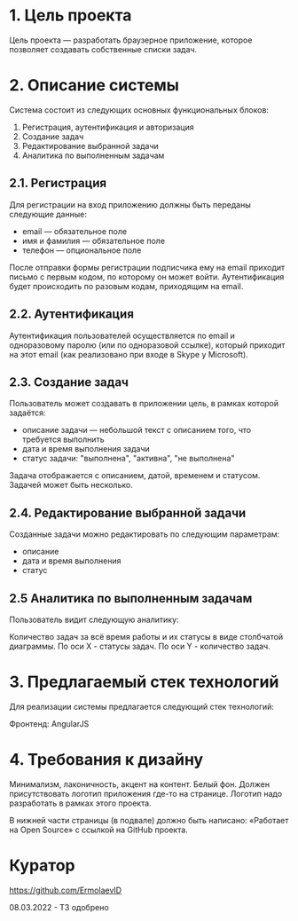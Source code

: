 # 1. Цель проекта
Цель проекта — разработать браузерное приложение, которое позволяет создавать собственные списки задач. 

# 2. Описание системы
Система состоит из следующих основных функциональных блоков:

1. Регистрация, аутентификация и авторизация
2. Создание задач
3. Редактирование выбранной задачи
4. Аналитика по выполненным задачам

## 2.1. Регистрация
Для регистрации на вход приложению должны быть переданы следующие данные:

- email — обязательное поле
- имя и фамилия — обязательное поле
- телефон — опциональное поле

После отправки формы регистрации подписчика ему на email приходит письмо с первым кодом, по которому он может войти. Аутентификация будет происходить по разовым кодам, приходящим на email.

## 2.2. Аутентификация
Аутентификация пользователей осуществляется по email и одноразовому паролю (или по одноразовой ссылке), который приходит на этот email (как реализовано при входе в Skype у Microsoft).

## 2.3. Создание задач
Пользователь может создавать в приложении цель, в рамках которой задаётся:
- описание задачи — небольшой текст с описанием того, что требуется выполнить  
- дата и время выполнения задачи
- статус задачи: "выполнена", "активна", "не выполнена"

Задача отображается с описанием, датой, временем и статусом. Задачей может быть несколько.  

## 2.4. Редактирование выбранной задачи
Созданные задачи можно редактировать по следующим параметрам:
- описание
- дата и время выполнения
- статус

## 2.5 Аналитика по выполненным задачам
Пользователь видит следующую аналитику:

Количество задач за всё время работы и их статусы в виде столбчатой диаграммы. По оси X - статусы задач. По оси Y - количество задач.

# 3. Предлагаемый стек технологий
Для реализации системы предлагается следующий стек технологий:

Фронтенд:
AngularJS

# 4. Требования к дизайну
Минимализм, лаконичность, акцент на контент. Белый фон. Должен присутствовать логотип приложения где-то на странице. Логотип надо разработать в рамках этого проекта.

В нижней части страницы (в подвале) должно быть написано:
«Работает на Open Source» с ссылкой на GitHub проекта.

# Куратор
https://github.com/ErmolaevID

08.03.2022 - ТЗ одобрено
